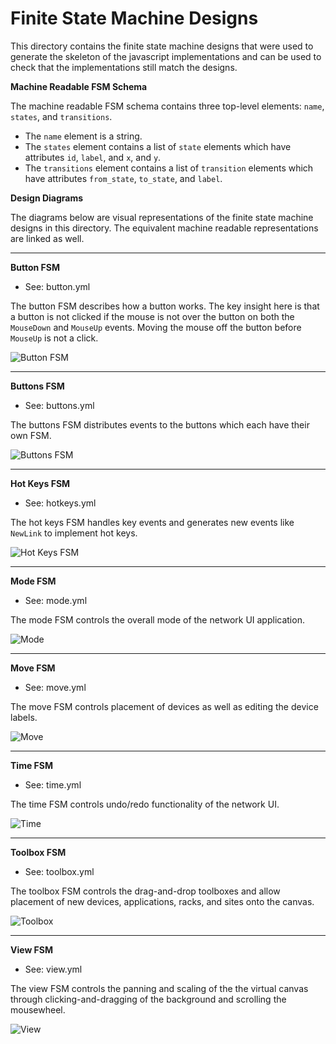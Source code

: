 

Finite State Machine Designs
============================

This directory contains the finite state machine designs that were used to
generate the skeleton of the javascript implementations and can be used to
check that the implementations still match the designs.


**Machine Readable FSM Schema**

The machine readable FSM schema contains three top-level elements: `name`, `states`, and `transitions`.
* The `name` element is a string.
* The `states` element contains a list of `state` elements which have attributes `id`, `label`, and `x`, and `y`.
* The `transitions` element contains a list of `transition` elements which have attributes `from_state`, `to_state`, and `label`.


**Design Diagrams**

The diagrams below are visual representations of the finite state machine designs in this directory.
The equivalent machine readable representations are linked as well.

---


**Button FSM**
* See: button.yml

The button FSM describes how a button works. The key insight here is that a button is not
clicked if the mouse is not over the button on both the `MouseDown` and `MouseUp` events. Moving
the mouse off the button before `MouseUp` is not a click.

![Button FSM](button.png)

---

**Buttons FSM**
* See: buttons.yml

The buttons FSM distributes events to the buttons which each have their own FSM.

![Buttons FSM](buttons.png)

---

**Hot Keys FSM**
* See: hotkeys.yml

The hot keys FSM handles key events and generates new events like `NewLink` to implement
hot keys.

![Hot Keys FSM](hotkeys.png)

---

**Mode FSM**
* See: mode.yml

The mode FSM controls the overall mode of the network UI application.

![Mode](mode.png)

---

**Move FSM**
* See: move.yml

The move FSM controls placement of devices as well as editing the device labels.

![Move](move.png)

---

**Time FSM**
* See: time.yml

The time FSM controls undo/redo functionality of the network UI.

![Time](time.png)

---

**Toolbox FSM**
* See: toolbox.yml

The toolbox FSM controls the drag-and-drop toolboxes and allow placement of new devices, applications,
racks, and sites onto the canvas.

![Toolbox](toolbox.png)

---

**View FSM**
* See: view.yml

The view FSM controls the panning and scaling of the the virtual canvas through clicking-and-dragging
of the background and scrolling the mousewheel.

![View](view.png)

